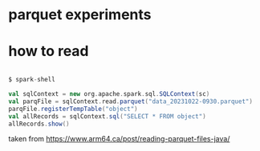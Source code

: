 
# parquet experiments

# how to read

```scala

$ spark-shell

val sqlContext = new org.apache.spark.sql.SQLContext(sc)
val parqFile = sqlContext.read.parquet("data_20231022-0930.parquet")
parqFile.registerTempTable("object")
val allRecords = sqlContext.sql("SELECT * FROM object")
allRecords.show()

```

taken from https://www.arm64.ca/post/reading-parquet-files-java/
